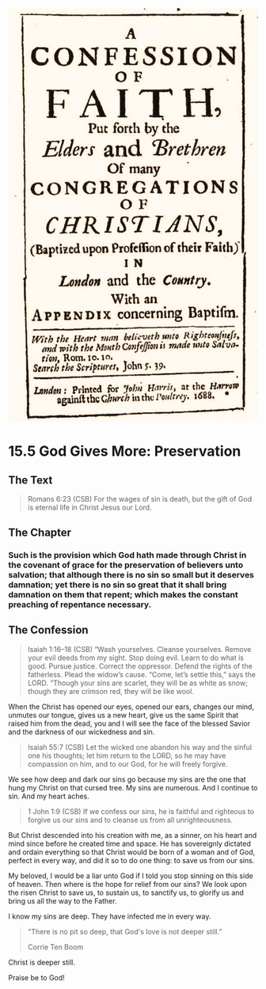 <img class="intro-right" src="art-1689.png">

# 15.5 God Gives More: Preservation

## The Text

>Romans 6:23 (CSB) For the wages of sin is death, but the gift of God is eternal life in Christ Jesus our Lord.

## The Chapter

### Such is the provision which God hath made through Christ in the covenant of grace for the preservation of believers unto salvation; that although there is no sin so small but it deserves damnation; yet there is no sin so great that it shall bring damnation on them that repent; which makes the constant preaching of repentance necessary.

## The Confession

>Isaiah 1:16–18 (CSB) “Wash yourselves. Cleanse yourselves. Remove your evil deeds from my sight. Stop doing evil. Learn to do what is good. Pursue justice. Correct the oppressor. Defend the rights of the fatherless. Plead the widow’s cause. “Come, let’s settle this,” says the LORD. “Though your sins are scarlet, they will be as white as snow; though they are crimson red, they will be like wool.

When the Christ has opened our eyes, opened our ears, changes our mind, unmutes our tongue, gives us a new heart, give us the same Spirit that raised him from the dead, you and I will see the face of the blessed Savior and the darkness of our wickedness and sin.

>Isaiah 55:7 (CSB) Let the wicked one abandon his way and the sinful one his thoughts; let him return to the LORD, so he may have compassion on him, and to our God, for he will freely forgive.

We see how deep and dark our sins go because my sins are the one that hung my Christ on that cursed tree. My sins are numerous. And I continue to sin. And my heart aches. 

>1 John 1:9 (CSB) If we confess our sins, he is faithful and righteous to forgive us our sins and to cleanse us from all unrighteousness.

But Christ descended into his creation with me, as a sinner, on his heart and mind since before he created time and space. He has sovereignly dictated and ordain everything so that Christ would be born of a woman and of God, perfect in every way, and did it so to do one thing: to save us from our sins.

My beloved, I would be a liar unto God if I told you stop sinning on this side of heaven. Then where is the hope for relief from our sins? We look upon the risen Christ to save us, to sustain us, to sanctify us, to glorify us and bring us all the way to the Father.

I know my sins are deep. They have infected me in every way.

>"There is no pit so deep, that God's love is not deeper still.”
>
>Corrie Ten Boom

Christ is deeper still.

Praise be to God!